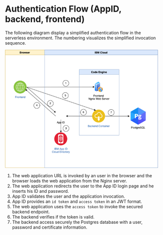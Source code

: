 # Authentication Flow (AppID, backend, frontend)

The following diagram display a simplified authentication flow in the serverless environment.
The numbering visualizes the simplified invocation sequence.

![](../images/thomas/authentication-flow-architecture-serverless-01.png)

1. The web application URL is invoked by an user in the browser and the browser loads the web application from the Nginx server.
2. The web application redirects the user to the App ID login page and he inserts his ID and password.
3. App ID validates the user and the application invocation.
4. App ID provides an `id token` and `access token` in an JWT format.
5. The web application uses the `access token` to invoke the secured backend endpoint.
6. The backend verifies if the token is valid.
7. The backend access securely the Postgres database with a user, password and certificate information. 